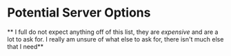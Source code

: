 # Potential Server Options
** I full do not expect anything off of this list, they are *expensive* and are a lot to ask for. I really am unsure of what else to ask for, there isn't much else that I need**